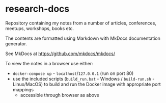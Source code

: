# research-docs
Repository containing my notes from a number of articles, conferences, meetups, workshops, books etc.

The contents are formatted using Markdown with MkDocs documentation generator.

See MkDocs at https://github.com/mkdocs/mkdocs/

To view the notes in a browser use either:

- `docker-compose up` - `localhost`/`127.0.0.1` (run on port 80)
- use the included scripts (`build_run.bat` - Windows / `build-run.sh` - Linux/MacOS) to build and run the Docker image with appropriate port mappings
    - accessible through browser as above